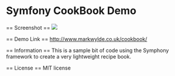 Symfony CookBook Demo
========================
== Screenshot ==
![](http://i.imgur.com/Uq9FvnO.png)

== Demo Link ==
http://www.markwylde.co.uk/cookbook/

== Information ==
This is a sample bit of code using the Symphony framework to create a very lightweight recipe book.

== License ==
MIT license


